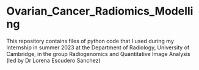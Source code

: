 # Ovarian_Cancer_Radiomics_Modelling
This repository contains files of python code that I used during my Internship in summer 2023 at the Department of Radiology, University of Cambridge, in the group Radiogenomics and Quantitative Image Analysis (led by Dr Lorena Escudero Sanchez)
